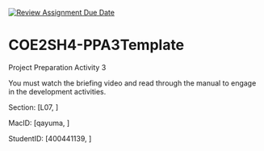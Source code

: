 [![Review Assignment Due Date](https://classroom.github.com/assets/deadline-readme-button-24ddc0f5d75046c5622901739e7c5dd533143b0c8e959d652212380cedb1ea36.svg)](https://classroom.github.com/a/gUachAgg)
# COE2SH4-PPA3Template
Project Preparation Activity 3

You must watch the briefing video and read through the manual to engage in the development activities.


Section: [L07, ]

MacID: [qayuma, ]

StudentID: [400441139, ]
